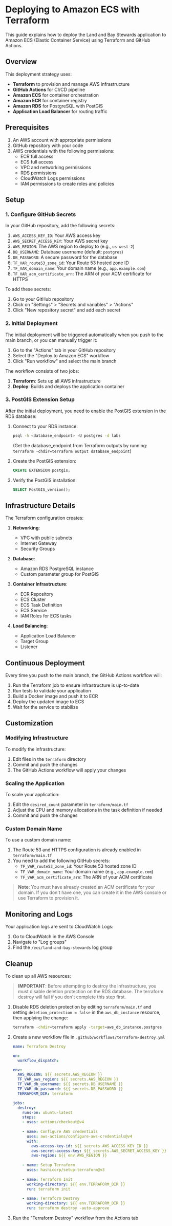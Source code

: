 # Deploying to Amazon ECS with Terraform

This guide explains how to deploy the Land and Bay Stewards application to Amazon ECS (Elastic Container Service) using Terraform and GitHub Actions.

## Overview

This deployment strategy uses:
- **Terraform** to provision and manage AWS infrastructure
- **GitHub Actions** for CI/CD pipeline
- **Amazon ECS** for container orchestration
- **Amazon ECR** for container registry
- **Amazon RDS** for PostgreSQL with PostGIS
- **Application Load Balancer** for routing traffic

## Prerequisites

1. An AWS account with appropriate permissions
2. GitHub repository with your code
3. AWS credentials with the following permissions:
   - ECR full access
   - ECS full access
   - VPC and networking permissions
   - RDS permissions
   - CloudWatch Logs permissions
   - IAM permissions to create roles and policies

## Setup

### 1. Configure GitHub Secrets

In your GitHub repository, add the following secrets:

1. `AWS_ACCESS_KEY_ID`: Your AWS access key
2. `AWS_SECRET_ACCESS_KEY`: Your AWS secret key
3. `AWS_REGION`: The AWS region to deploy to (e.g., `us-west-2`)
4. `DB_USERNAME`: Database username (default: `postgres`)
5. `DB_PASSWORD`: A secure password for the database
6. `TF_VAR_route53_zone_id`: Your Route 53 hosted zone ID
7. `TF_VAR_domain_name`: Your domain name (e.g., `app.example.com`) 
8. `TF_VAR_acm_certificate_arn`: The ARN of your ACM certificate for HTTPS

To add these secrets:
1. Go to your GitHub repository
2. Click on "Settings" > "Secrets and variables" > "Actions"
3. Click "New repository secret" and add each secret

### 2. Initial Deployment

The initial deployment will be triggered automatically when you push to the main branch, or you can manually trigger it:

1. Go to the "Actions" tab in your GitHub repository
2. Select the "Deploy to Amazon ECS" workflow
3. Click "Run workflow" and select the main branch

The workflow consists of two jobs:
1. **Terraform**: Sets up all AWS infrastructure
2. **Deploy**: Builds and deploys the application container

### 3. PostGIS Extension Setup

After the initial deployment, you need to enable the PostGIS extension in the RDS database:

1. Connect to your RDS instance:
   ```bash
   psql -h <database_endpoint> -U postgres -d labs
   ```
   (Get the database_endpoint from Terraform outputs by running: `terraform -chdir=terraform output database_endpoint`)

2. Create the PostGIS extension:
   ```sql
   CREATE EXTENSION postgis;
   ```

3. Verify the PostGIS installation:
   ```sql
   SELECT PostGIS_version();
   ```

## Infrastructure Details

The Terraform configuration creates:

1. **Networking**:
   - VPC with public subnets
   - Internet Gateway
   - Security Groups

2. **Database**:
   - Amazon RDS PostgreSQL instance
   - Custom parameter group for PostGIS

3. **Container Infrastructure**:
   - ECR Repository
   - ECS Cluster
   - ECS Task Definition
   - ECS Service
   - IAM Roles for ECS tasks

4. **Load Balancing**:
   - Application Load Balancer
   - Target Group
   - Listener

## Continuous Deployment

Every time you push to the main branch, the GitHub Actions workflow will:

1. Run the Terraform job to ensure infrastructure is up-to-date
2. Run tests to validate your application
3. Build a Docker image and push it to ECR
4. Deploy the updated image to ECS
5. Wait for the service to stabilize

## Customization

### Modifying Infrastructure

To modify the infrastructure:

1. Edit files in the `terraform` directory
2. Commit and push the changes
3. The GitHub Actions workflow will apply your changes

### Scaling the Application

To scale your application:

1. Edit the `desired_count` parameter in `terraform/main.tf`
2. Adjust the CPU and memory allocations in the task definition if needed
3. Commit and push the changes

### Custom Domain Name

To use a custom domain name:

1. The Route 53 and HTTPS configuration is already enabled in `terraform/main.tf`
2. You need to add the following GitHub secrets:
   - `TF_VAR_route53_zone_id`: Your Route 53 hosted zone ID
   - `TF_VAR_domain_name`: Your domain name (e.g., `app.example.com`)
   - `TF_VAR_acm_certificate_arn`: The ARN of your ACM certificate

> **Note**: You must have already created an ACM certificate for your domain. If you don't have one, you can create it in the AWS console or use Terraform to provision it.

## Monitoring and Logs

Your application logs are sent to CloudWatch Logs:

1. Go to CloudWatch in the AWS Console
2. Navigate to "Log groups"
3. Find the `/ecs/land-and-bay-stewards` log group

## Cleanup

To clean up all AWS resources:

> **IMPORTANT**: Before attempting to destroy the infrastructure, you must disable deletion protection on the RDS database. The terraform destroy will fail if you don't complete this step first.

1. Disable RDS deletion protection by editing `terraform/main.tf` and setting `deletion_protection = false` in the `aws_db_instance` resource, then applying the change:

   ```bash
   terraform -chdir=terraform apply -target=aws_db_instance.postgres
   ```

2. Create a new workflow file in `.github/workflows/terraform-destroy.yml`
   ```yaml
   name: Terraform Destroy
   
   on:
     workflow_dispatch:
   
   env:
     AWS_REGION: ${{ secrets.AWS_REGION }}
     TF_VAR_aws_region: ${{ secrets.AWS_REGION }}
     TF_VAR_db_username: ${{ secrets.DB_USERNAME }}
     TF_VAR_db_password: ${{ secrets.DB_PASSWORD }}
     TERRAFORM_DIR: terraform
   
   jobs:
     destroy:
       runs-on: ubuntu-latest
       steps:
       - uses: actions/checkout@v4
       
       - name: Configure AWS credentials
         uses: aws-actions/configure-aws-credentials@v4
         with:
           aws-access-key-id: ${{ secrets.AWS_ACCESS_KEY_ID }}
           aws-secret-access-key: ${{ secrets.AWS_SECRET_ACCESS_KEY }}
           aws-region: ${{ env.AWS_REGION }}
       
       - name: Setup Terraform
         uses: hashicorp/setup-terraform@v3
       
       - name: Terraform Init
         working-directory: ${{ env.TERRAFORM_DIR }}
         run: terraform init
       
       - name: Terraform Destroy
         working-directory: ${{ env.TERRAFORM_DIR }}
         run: terraform destroy -auto-approve
   ```

3. Run the "Terraform Destroy" workflow from the Actions tab